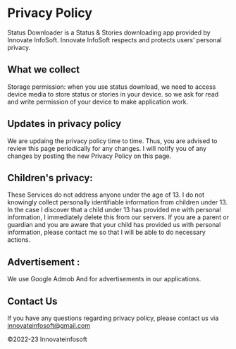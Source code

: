 
# Privacy Policy

Status Downloader is a Status & Stories downloading app provided by Innovate InfoSoft. Innovate InfoSoft respects and protects users’ personal privacy. 


## What we collect
Storage permission: when you use status download, we need to access device media to store status or stories in your device. so we ask for read and write permission of your device to make application work.

## Updates in privacy policy
 We are updaing the privacy policy time to time. Thus, you are advised to review this page periodically for any changes. I will notify you of any changes by posting the new Privacy Policy on this page.

## Children's privacy:

These Services do not address anyone under the age of 13. I do not knowingly collect personally identifiable information from children under 13. In the case I discover that a child under 13 has provided me with personal information, I immediately delete this from our servers. If you are a parent or guardian and you are aware that your child has provided us with personal information, please contact me so that I will be able to do necessary actions.

## Advertisement :
We use Google Admob And for advertisements in our applications.

## Contact Us
If you have any questions regarding privacy policy, please contact us via innovateinfosoft@gmail.com 









©2022-23 Innovateinfosoft
